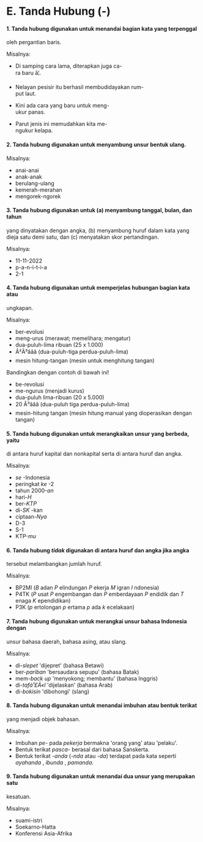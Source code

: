 # E. Tanda Hubung (-)

#### 1\. Tanda hubung digunakan untuk menandai bagian kata yang terpenggal
oleh pergantian baris.

Misalnya:

  * Di samping cara lama, diterapkan juga ca-  
ra baru â¦.

  * Nelayan pesisir itu berhasil membudidayakan rum-  
put laut.

  * Kini ada cara yang baru untuk meng-  
ukur panas.

  * Parut jenis ini memudahkan kita me-  
ngukur kelapa.

#### 2\. Tanda hubung digunakan untuk menyambung unsur bentuk ulang.

Misalnya:

  * anai-anai
  * anak-anak
  * berulang-ulang
  * kemerah-merahan
  * mengorek-ngorek

#### 3\. Tanda hubung digunakan untuk (a) menyambung tanggal, bulan, dan tahun
yang dinyatakan dengan angka, (b) menyambung huruf dalam kata yang dieja satu
demi satu, dan (c) menyatakan skor pertandingan.

Misalnya:

  * 11-11-2022
  * p-a-n-i-t-i-a
  * 2-1

#### 4\. Tanda hubung digunakan untuk memperjelas hubungan bagian kata atau
ungkapan.

Misalnya:

  * ber-evolusi
  * meng-urus (merawat; memelihara; mengatur)
  * dua-puluh-lima ribuan (25 x 1.000)
  * Â²Â³âââ (dua-puluh-tiga perdua-puluh-lima)
  * mesin hitung-tangan (mesin untuk menghitung tangan)

Bandingkan dengan contoh di bawah ini!

  * be-revolusi
  * me-ngurus (menjadi kurus)
  * dua-puluh lima-ribuan (20 x 5.000)
  * 20 Â³âââ (dua-puluh tiga perdua-puluh-lima)
  * mesin-hitung tangan (mesin hitung manual yang dioperasikan dengan tangan)

#### 5\. Tanda hubung digunakan untuk merangkaikan unsur yang berbeda, yaitu
di antara huruf kapital dan nonkapital serta di antara huruf dan angka.

Misalnya:

  * _se_ -Indonesia
  * peringkat _ke_ -2
  * tahun 2000-_an_
  * hari-_H_
  * ber-_KTP_
  * di-_SK_ -kan
  * ciptaan-_Nya_
  * D-3
  * S-1
  * KTP-_mu_

#### 6\. Tanda hubung _tidak_ digunakan di antara huruf dan angka jika angka
tersebut melambangkan jumlah huruf.

Misalnya:

  * BP2MI (_B_ adan _P_ elindungan _P_ ekerja _M_ igran _I_ ndonesia)
  * P4TK (_P_ usat _P_ engembangan dan _P_ emberdayaan _P_ endidik dan _T_ enaga _K_ ependidikan)
  * P3K (_p_ ertolongan _p_ ertama _p_ ada _k_ ecelakaan)

#### 7\. Tanda hubung digunakan untuk merangkai unsur bahasa Indonesia dengan
unsur bahasa daerah, bahasa asing, atau slang.

Misalnya:

  * di-_slepet_ 'dijepret' (bahasa Betawi)
  * ber-_pariban_ 'bersaudara sepupu' (bahasa Batak)
  * mem-_back up_ 'menyokong; membantu' (bahasa Inggris)
  * di-_tafá¹£Ä«l_ 'dijelaskan' (bahasa Arab)
  * di-_bokisin_ 'dibohongi' (slang)

#### 8\. Tanda hubung digunakan untuk menandai imbuhan atau bentuk terikat
yang menjadi objek bahasan.

Misalnya:

  * Imbuhan _pe-_ pada _pekerja_ bermakna 'orang yang' atau 'pelaku'.
  * Bentuk terikat _pasca-_ berasal dari bahasa Sanskerta.
  * Bentuk terikat _-anda_ (_-nda_ atau _-da_) terdapat pada kata seperti _ayahanda_ , _ibunda_ , _pamanda_.

#### 9\. Tanda hubung digunakan untuk menandai dua unsur yang merupakan satu
kesatuan.

Misalnya:

  * suami-istri
  * Soekarno-Hatta
  * Konferensi Asia-Afrika